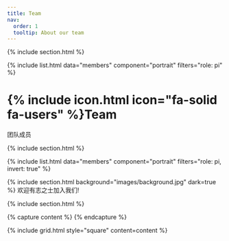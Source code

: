 ```yaml
---
title: Team
nav:
  order: 1
  tooltip: About our team
---
```


{% include section.html %}

<!-- PI成员 -->
{% include list.html data="members" component="portrait" filters="role: pi" %}

# {% include icon.html icon="fa-solid fa-users" %}Team
团队成员

{% include section.html %}

<!-- 非PI成员：使用 invert 反转过滤 -->
{% include list.html data="members" component="portrait" filters="role: pi, invert: true" %}

{% include section.html background="images/background.jpg" dark=true %}
欢迎有志之士加入我们!

{% include section.html %}

{% capture content %}
{% endcapture %}

{% include grid.html style="square" content=content %}
